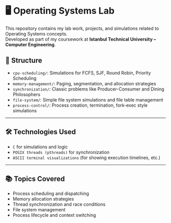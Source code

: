 # 🖥️ Operating Systems Lab

This repository contains my lab work, projects, and simulations related to Operating Systems concepts.  
Developed as part of my coursework at **Istanbul Technical University – Computer Engineering**.

## 📂 Structure

- `cpu-scheduling/`: Simulations for FCFS, SJF, Round Robin, Priority Scheduling
- `memory-management/`: Paging, segmentation, and allocation strategies
- `synchronization/`: Classic problems like Producer-Consumer and Dining Philosophers
- `file-system/`: Simple file system simulations and file table management
- `process-control/`: Process creation, termination, fork-exec style simulations

---

## 🛠 Technologies Used

- `C` for simulations and logic
- `POSIX threads (pthreads)` for synchronization
- `ASCII terminal visualizations` (for showing execution timelines, etc.)

---

## 📚 Topics Covered

- Process scheduling and dispatching
- Memory allocation strategies
- Thread synchronization and race conditions
- File system management
- Process lifecycle and context switching




